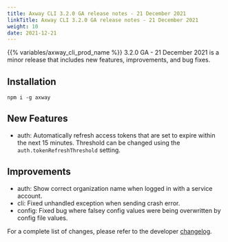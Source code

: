 ```yaml
---
title: Axway CLI 3.2.0 GA release notes - 21 December 2021
linkTitle: Axway CLI 3.2.0 GA release notes - 21 December 2021
weight: 10
date: 2021-12-21
---
```


{{% variables/axway_cli_prod_name %}} 3.2.0 GA - 21 December 2021 is a minor release that includes new features, improvements, and bug fixes.

## Installation

```
npm i -g axway
```

## New Features

* auth: Automatically refresh access tokens that are set to expire within the next 15 minutes. Threshold can be changed using the `auth.tokenRefreshThreshold` setting.

## Improvements

* auth: Show correct organization name when logged in with a service account.
* cli: Fixed unhandled exception when sending crash error.
* config: Fixed bug where falsey config values were being overwritten by config file values.

For a complete list of changes, please refer to the developer [changelog](https://github.com/appcelerator/amplify-tooling/blob/master/docs/Release%20Notes/Axway%20CLI%203.2.0.md).
